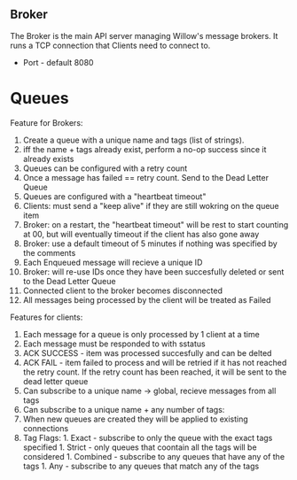 Broker
------

The Broker is the main API server managing Willow's message brokers. It runs a TCP connection
that Clients need to connect to.

* Port - default 8080

# Queues

Feature for Brokers:
1. Create a queue with a unique name and tags (list of strings).
  1. iff the name + tags already exist, perform a no-op success since it already exists
1. Queues can be configured with a retry count
  1. Once a message has failed == retry count. Send to the Dead Letter Queue
1. Queues are configured with a "heartbeat timeout"
  1. Clients: must send a "keep alive" if they are still wokring on the queue item
  1. Broker: on a restart, the "heartbeat timeout" will be rest to start counting at 00, but will eventually timeout if the client has also gone away
  1. Broker: use a default timeout of 5 minutes if nothing was specified by the comments
1. Each Enqueued message will recieve a unique ID
  1. Broker: will re-use IDs once they have been succesfully deleted or sent to the Dead Letter Queue
1. Connected client to the broker becomes disconnected
  1. All messages being processed by the client will be treated as Failed

Features for clients:
1. Each message for a queue is only processed by 1 client at a time
1. Each message must be responded to with sstatus
  1. ACK SUCCESS - item was processed succesfully and can be delted
  1. ACK FAIL - item failed to process and will be retried if it has not reached the retry count.
                If the retry count has been reached, it will be sent to the dead letter queue
1. Can subscribe to a unique name -> global, recieve messages from all tags
1. Can subscribe to a unique name + any number of tags:
  1. When new queues are created they will be applied to existing connections
  1. Tag Flags:
    1. Exact - subscribe to only the queue with the exact tags specified
    1. Strict - only queues that coontain all the tags will be considered
    1. Combined - subscribe to any queues that have any of the tags
    1. Any - subscribe to any queues that match any of the tags
